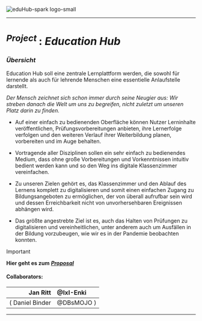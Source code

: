 <!-------------------------------------------------------------------------------------------------------------------------------------       
    📕Cheatsheets:     https://github.com/skills  
    📙Get started:     https://docs.github.com/en/get-started  
    📗Quickstart:      https://docs.github.com/en/get-started/writing-on-github/getting-started-with-writing-and-formatting-on-github/quickstart-for-writing-on-github  
    📘Basic Syntax:    https://docs.github.com/en/get-started/writing-on-github/getting-started-with-writing-and-formatting-on-github/basic-writing-and-formatting-syntax  
--------------------------------------------------------------------------------------------------------------------------------------->

![eduHub-spark logo-small](https://github.com/IxI-Enki/education-hub/blob/main/Visuals_Project-Proposal/eduhubLogo_2024_5mb.png?raw=true)

---

# <sup> *Project* </sup> : ***Education Hub***  

### ***Übersicht***

Education Hub soll eine zentrale Lernplattform werden, die sowohl für lernende als auch für lehrende Menschen eine essentielle Anlaufstelle darstellt.

   *Der Mensch zeichnet sich schon immer durch seine Neugier aus:
   Wir streben danach die Welt um uns zu begreifen, nicht zuletzt um unseren Platz darin zu finden.*

- Auf einer einfach zu bedienenden Oberfläche können Nutzer Lerninhalte veröffentlichen, Prüfungsvorbereitungen anbieten, ihre Lernerfolge verfolgen und den weiteren Verlauf ihrer Weiterbildung planen, vorbereiten und im Auge behalten. 
- Vortragende aller Disziplinen sollen ein sehr einfach zu bedienendes Medium, dass ohne große Vorbereitungen und Vorkenntnissen intuitiv bedient werden kann und so den Weg ins digitale Klassenzimmer vereinfachen. 


- Zu unseren Zielen gehört es, das Klassenzimmer und den Ablauf des Lernens komplett zu digitalisieren und somit einen einfachen Zugang zu Bildungsangeboten zu ermöglichen, der von überall aufrufbar sein wird und dessen Erreichbarkeit nicht von unvorhersehbaren Ereignissen abhängen wird.

- Das größte angestrebte Ziel ist es, auch das Halten von Prüfungen zu digitalisieren und vereinheitlichen, unter anderem auch um Ausfällen in der Bildung vorzubeugen, wie wir es in der Pandemie beobachten konnten.


> [!IMPORTANT]
> **Hier geht es zum** [ ***Proposal*** ](https://github.com/IxI-Enki/Uebung-syp-002/blob/main/EducationHub.md)  
>
> #### **Collaborators:**  
>     
>   | Jan Ritt | @IxI-Enki |
>   | ---: | :--- |
>   | ( Daniel Binder | @DBsMOJO ) |

---


